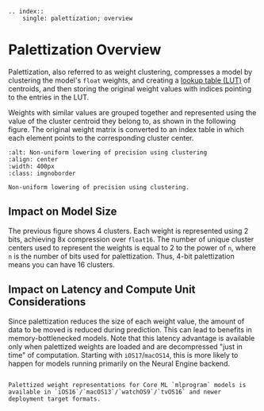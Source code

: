 ```{eval-rst}
.. index:: 
    single: palettization; overview
```

# Palettization Overview

Palettization, also referred to as weight clustering,  compresses a model by clustering the model's `float` weights, and creating a [lookup table (LUT)](https://en.wikipedia.org/wiki/Lookup_table) of centroids, and then storing the original weight values with indices pointing to the entries in the LUT. 

Weights with similar values are grouped together and represented using the value of the cluster centroid they belong to, as shown in the following figure. The original weight matrix is converted to an index table in which each element points to the corresponding cluster center.

```{figure} images/palettization-technique.png
:alt: Non-uniform lowering of precision using clustering
:align: center
:width: 400px
:class: imgnoborder

Non-uniform lowering of precision using clustering.
```

## Impact on Model Size

The previous figure shows 4 clusters. Each weight is represented using 2 bits, achieving 8x compression over `float16`. The number of unique cluster centers used to represent the weights is equal to 2 to the power of `n`, where `n` is the number of bits used for palettization. Thus, 4-bit palettization means you can have 16 clusters.

## Impact on Latency and Compute Unit Considerations

Since palettization reduces the size of each weight value, the amount of data to be moved is reduced during prediction. This can lead to benefits in memory-bottlenecked models. Note that this latency advantage is available only when palettized weights are loaded and are decompressed "just in time" of computation. Starting with `iOS17`/`macOS14`, this is more likely to happen for models running primarily on the Neural Engine backend. 

```{admonition} Feature Availability

Palettized weight representations for Core ML `mlprogram` models is available in `iOS16`/`macOS13`/`watchOS9`/`tvOS16` and newer deployment target formats.
```


